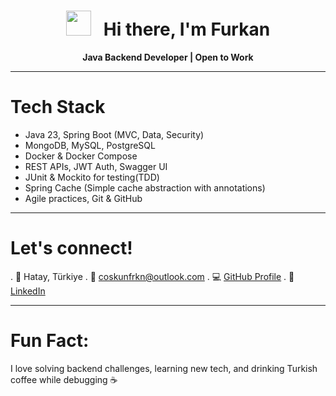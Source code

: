 <h1 align="center"> <img src="https://media.giphy.com/media/hvRJCLFzcasrR4ia7z/giphy.gif" width="40px"/> &nbsp;
 Hi there, I'm Furkan </h1>

<p align="center">
 <strong> Java Backend Developer | Open to Work</strong> <br/>
</p>

---

 # Tech Stack
- Java 23, Spring Boot (MVC, Data, Security)
- MongoDB, MySQL, PostgreSQL
- Docker & Docker Compose 
- REST APIs, JWT Auth, Swagger UI
- JUnit & Mockito for testing(TDD)
- Spring Cache (Simple cache abstraction with annotations)
- Agile practices, Git & GitHub

---

#  Let's connect!
. 📍 Hatay, Türkiye
. 💼 coskunfrkn@outlook.com
. 💻 <a href="https://github.com/coskun-furkan" target="_blank">GitHub Profile</a>
. 🔗 <a href="https://linkedin.com/in/coskun-furkan" target="_blank">LinkedIn</a>

---

# Fun Fact:
I love solving backend challenges, learning new tech, and drinking Turkish coffee while debugging ☕

